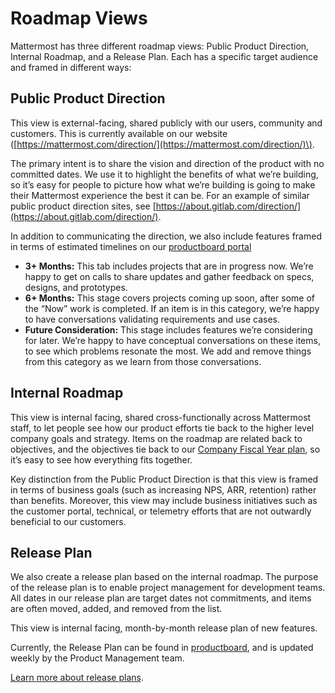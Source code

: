 # Roadmap Views

Mattermost has three different roadmap views: Public Product Direction, Internal Roadmap, and a Release Plan. Each has a specific target audience and framed in different ways:

## Public Product Direction

This view is external-facing, shared publicly with our users, community and customers. This is currently available on our website \([https://mattermost.com/direction/](https://mattermost.com/direction/)\).

The primary intent is to share the vision and direction of the product with no committed dates. We use it to highlight the benefits of what we’re building, so it’s easy for people to picture how what we’re building is going to make their Mattermost experience the best it can be. For an example of similar public product direction sites, see [https://about.gitlab.com/direction/](https://about.gitlab.com/direction/).

In addition to communicating the direction, we also include features framed in terms of estimated timelines on our [productboard portal](https://portal.productboard.com/mattermost/19-combined-highlighted-features)


* **3+ Months:** This tab includes projects that are in progress now. We’re happy to get on calls to share updates and gather feedback on specs, designs, and prototypes.
* **6+ Months:** This stage covers projects coming up soon, after some of the “Now” work is completed. If an item is in this category, we’re happy to have conversations validating requirements and use cases.
* **Future Consideration:** This stage includes features we’re considering for later. We’re happy to have conceptual conversations on these items, to see which problems resonate the most. We add and remove things from this category as we learn from those conversations.


## Internal Roadmap

This view is internal facing, shared cross-functionally across Mattermost staff, to let people see how our product efforts tie back to the higher level company goals and strategy. Items on the roadmap are related back to objectives, and the objectives tie back to our [Company Fiscal Year plan](https://handbook.mattermost.com/operations/operations/mlt-cadence#fiscal-year-planning), so it’s easy to see how everything fits together.

Key distinction from the Public Product Direction is that this view is framed in terms of business goals \(such as increasing NPS, ARR, retention\) rather than benefits. Moreover, this view may include business initiatives such as the customer portal, technical, or telemetry efforts that are not outwardly beneficial to our customers.


## Release Plan

We also create a release plan based on the internal roadmap. The purpose of the release plan is to enable project management for development teams. All dates in our release plan are target dates not commitments, and items are often moved, added, and removed from the list.

This view is internal facing, month-by-month release plan of new features. 

Currently, the Release Plan can be found in [productboard](https://mattermost.productboard.com/roadmap/2855466-features-by-release), and is updated weekly by the Product Management team.

[Learn more about release plans](https://github.com/mattermost/mattermost-handbook/tree/c36385e5895aa33eed32d17b0c64a2de922aef1a/operations/research-and-development/product/product-planning/operations/research-and-development/product/product-planning/release-plan/README.md).

